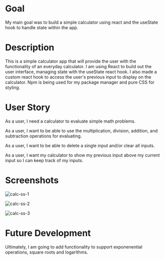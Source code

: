 # Goal
My main goal was to build a simple calculator using react and the useState hook to handle state within the app.

# Description
This is a simple calculator app that will provide the user with the functionality of an everyday calculator. I am using React to build out the user interface, managing state with the useState react hook. I also made a custom react hook to access the user's previous input to display on the calculator. Npm is being used for my package manager and pure CSS for styling.

# User Story

As a user, I need a calculator to evaluate simple math problems.

As a user, I want to be able to use the multiplication, division, addition, and subtraction operations for evaluating.

As a user, I want to be able to delete a single input and/or clear all inputs.

As a user, I want my calculator to show my previous input above my current input so I can keep track of my inputs.

# Screenshots

![calc-ss-1](https://user-images.githubusercontent.com/84674745/162357408-229ff169-d60d-4bb6-9880-fdf792482c2c.JPG)

![calc-ss-2](https://user-images.githubusercontent.com/84674745/162357411-068344c8-4580-4bd8-b582-7f8730aea75a.JPG)

![calc-ss-3](https://user-images.githubusercontent.com/84674745/162357412-51b4addc-6fb0-4b61-8996-81a1f634205b.JPG)

# Future Development

Ultimately, I am going to add functionality to support exponenential operations, square roots and logarithms.

